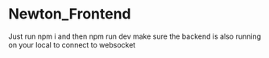 # Newton_Frontend
Just run npm i and then npm run dev
make sure the backend is also running on your local to connect to websocket
